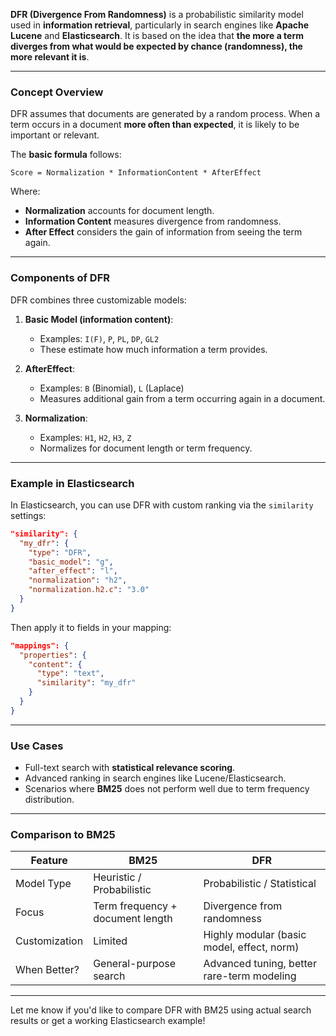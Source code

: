 **DFR (Divergence From Randomness)** is a probabilistic similarity model used in **information retrieval**, particularly in search engines like **Apache Lucene** and **Elasticsearch**. It is based on the idea that **the more a term diverges from what would be expected by chance (randomness), the more relevant it is**.

---

### **Concept Overview**

DFR assumes that documents are generated by a random process. When a term occurs in a document **more often than expected**, it is likely to be important or relevant.

The **basic formula** follows:

```
Score = Normalization * InformationContent * AfterEffect
```

Where:
- **Normalization** accounts for document length.
- **Information Content** measures divergence from randomness.
- **After Effect** considers the gain of information from seeing the term again.

---

### **Components of DFR**

DFR combines three customizable models:

1. **Basic Model (information content)**:
   - Examples: `I(F)`, `P`, `PL`, `DP`, `GL2`
   - These estimate how much information a term provides.

2. **AfterEffect**:
   - Examples: `B` (Binomial), `L` (Laplace)
   - Measures additional gain from a term occurring again in a document.

3. **Normalization**:
   - Examples: `H1`, `H2`, `H3`, `Z`
   - Normalizes for document length or term frequency.

---

### **Example in Elasticsearch**

In Elasticsearch, you can use DFR with custom ranking via the `similarity` settings:

```json
"similarity": {
  "my_dfr": {
    "type": "DFR",
    "basic_model": "g",        
    "after_effect": "l",       
    "normalization": "h2",     
    "normalization.h2.c": "3.0"
  }
}
```

Then apply it to fields in your mapping:

```json
"mappings": {
  "properties": {
    "content": {
      "type": "text",
      "similarity": "my_dfr"
    }
  }
}
```

---

### **Use Cases**

- Full-text search with **statistical relevance scoring**.
- Advanced ranking in search engines like Lucene/Elasticsearch.
- Scenarios where **BM25** does not perform well due to term frequency distribution.

---

### **Comparison to BM25**

| Feature              | BM25                            | DFR                                   |
|----------------------|----------------------------------|----------------------------------------|
| Model Type           | Heuristic / Probabilistic       | Probabilistic / Statistical            |
| Focus                | Term frequency + document length| Divergence from randomness             |
| Customization        | Limited                         | Highly modular (basic model, effect, norm) |
| When Better?         | General-purpose search          | Advanced tuning, better rare-term modeling |

---

Let me know if you'd like to compare DFR with BM25 using actual search results or get a working Elasticsearch example!